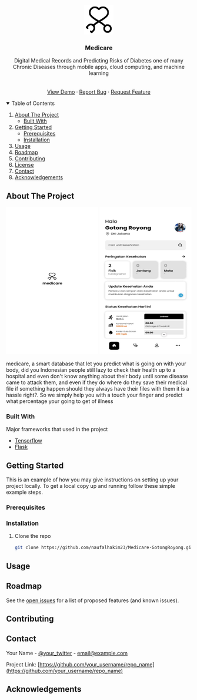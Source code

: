 <!-- PROJECT LOGO -->
<br />
<p align="center">
  <a href="https://github.com/naufalhakim23/Medicare-GotongRoyong">
    <img src="images/medicarelogo.png" alt="Logo" width="80" height="80">
  </a>

  <h3 align="center">Medicare</h3>

  <p align="center">
    Digital Medical Records and Predicting Risks of Diabetes one of many Chronic Diseases through mobile apps, cloud computing, and machine learning
    <br />
    <a href="https://github.com/naufalhakim23/Medicare-GotongRoyong">
    <br />
    <br />
    <a href="https://github.com/naufalhakim23/Medicare-GotongRoyong">View Demo</a>
    ·
    <a href="https://github.com/naufalhakim23/Medicare-GotongRoyong/issues">Report Bug</a>
    ·
    <a href="https://github.com/naufalhakim23/Medicare-GotongRoyong/issues">Request Feature</a>
  </p>
</p>



<!-- TABLE OF CONTENTS -->
<details open="open">
  <summary>Table of Contents</summary>
  <ol>
    <li>
      <a href="#about-the-project">About The Project</a>
      <ul>
        <li><a href="#built-with">Built With</a></li>
      </ul>
    </li>
    <li>
      <a href="#getting-started">Getting Started</a>
      <ul>
        <li><a href="#prerequisites">Prerequisites</a></li>
        <li><a href="#installation">Installation</a></li>
      </ul>
    </li>
    <li><a href="#usage">Usage</a></li>
    <li><a href="#roadmap">Roadmap</a></li>
    <li><a href="#contributing">Contributing</a></li>
    <li><a href="#license">License</a></li>
    <li><a href="#contact">Contact</a></li>
    <li><a href="#acknowledgements">Acknowledgements</a></li>
  </ol>
</details>



<!-- ABOUT THE PROJECT -->
## About The Project
<img src="https://github.com/naufalhakim23/Medicare-GotongRoyong/blob/main/images/main_screen.jpeg" width="250" height="400">
<img src="https://github.com/naufalhakim23/Medicare-GotongRoyong/blob/main/images/homescreen.jpeg" width="250" height="400">

medicare, a smart database that let you predict what is going on with your body, did you Indonesian people still lazy to check their health up to a hospital and even don't know anything about their body until some disease came to attack them, and even if they do where do they save their medical file if something happen should they always have their files with them it is a hassle right?. So we simply help you with a touch your finger and predict what percentage your going to get of illness

### Built With
Major frameworks that used in the project
* [Tensorflow](https://www.tensorflow.org/)
* [Flask](https://flask.palletsprojects.com/en/2.0.x/)



<!-- GETTING STARTED -->
## Getting Started

This is an example of how you may give instructions on setting up your project locally.
To get a local copy up and running follow these simple example steps.

### Prerequisites



### Installation

1. Clone the repo
   ```sh
   git clone https://github.com/naufalhakim23/Medicare-GotongRoyong.git
   ```



<!-- USAGE EXAMPLES -->
## Usage



<!-- ROADMAP -->
## Roadmap

See the [open issues](https://github.com/naufalhakim23/Medicare-GotongRoyong/issues) for a list of proposed features (and known issues).



<!-- CONTRIBUTING -->
## Contributing


<!-- CONTACT -->
## Contact

Your Name - [@your_twitter](https://twitter.com/your_username) - email@example.com

Project Link: [https://github.com/your_username/repo_name](https://github.com/your_username/repo_name)



<!-- ACKNOWLEDGEMENTS -->
## Acknowledgements
